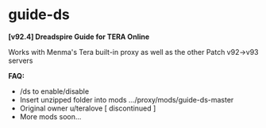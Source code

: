 # guide-ds
<b>[v92.4] Dreadspire Guide for TERA Online</b>

Works with Menma's Tera built-in proxy as well as the other Patch v92->v93 servers

<b>FAQ:</b>
  - /ds to enable/disable 
  - Insert unzipped folder into mods .../proxy/mods/guide-ds-master
  - Original owner u/teralove [ discontinued ]
  - More mods soon...
